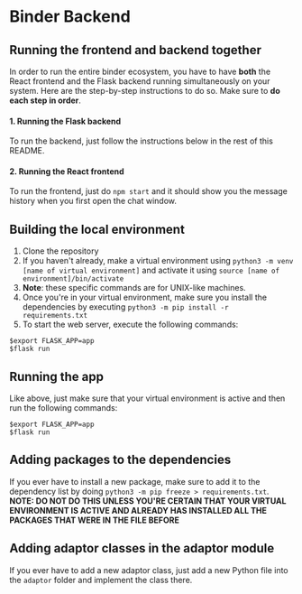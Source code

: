 # Binder Backend

## Running the frontend and backend together

In order to run the entire binder ecosystem, you have to have **both** the React frontend and the Flask backend running simultaneously on your system. Here are the step-by-step instructions to do so. Make sure to **do each step in order**.

#### 1. Running the Flask backend

To run the backend, just follow the instructions below in the rest of this
README.

#### 2. Running the React frontend

To run the frontend, just do `npm start` and it should show you the message history when you first open the chat window.

## Building the local environment

1. Clone the repository
2. If you haven't already, make a virtual environment using `python3 -m venv [name of virtual environment]` and activate it using `source [name of environment]/bin/activate`
  1. **Note**: these specific commands are for UNIX-like machines.
3. Once you're in your virtual environment, make sure you install the dependencies by executing `python3 -m pip install -r requirements.txt`
4. To start the web server, execute the following commands:

  ```
  $export FLASK_APP=app
  $flask run
  ```

## Running the app

Like above, just make sure that your virtual environment is active and then run the following commands:

```
$export FLASK_APP=app
$flask run
```

## Adding packages to the dependencies

If you ever have to install a new package, make sure to add it to the dependency list by doing `python3 -m pip freeze > requirements.txt`. **NOTE: DO NOT DO THIS UNLESS YOU'RE CERTAIN THAT YOUR VIRTUAL ENVIRONMENT IS ACTIVE AND ALREADY HAS INSTALLED ALL THE PACKAGES THAT WERE IN THE FILE BEFORE**

## Adding adaptor classes in the adaptor module

If you ever have to add a new adaptor class, just add a new Python file into the `adaptor` folder and implement the class there.
